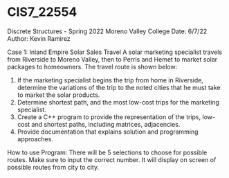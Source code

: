 # CIS7_22554
Discrete Structures - Spring 2022 Moreno Valley College
Date: 6/7/22
Author: Kevin Ramirez

Case 1: Inland Empire Solar Sales Travel
A solar marketing specialist travels from Riverside to Moreno Valley, then to Perris and Hemet to market solar packages to homeowners. The travel route is shown below:
 

1.	If the marketing specialist begins the trip from home in Riverside, determine the variations of the trip to the noted cities that he must take to market the solar products. 
2.	Determine shortest path, and the most low-cost trips for the marketing specialist.
3.	Create a C++ program to provide the representation of the trips, low-cost and shortest paths, including matrices, adjacencies.
4.	Provide documentation that explains solution and programming approaches. 


How to use Program:
There will be 5 selections to choose for possible routes. Make sure to input the correct number. It will display on screen of possible routes from city to city.
